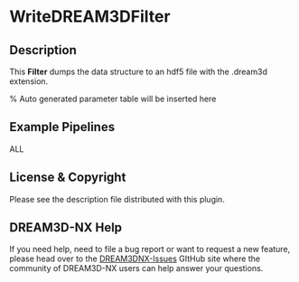 # WriteDREAM3DFilter

## Description

This **Filter** dumps the data structure to an hdf5 file with the .dream3d extension.

% Auto generated parameter table will be inserted here

## Example Pipelines

ALL

## License & Copyright

Please see the description file distributed with this plugin.

## DREAM3D-NX Help

If you need help, need to file a bug report or want to request a new feature, please head over to the [DREAM3DNX-Issues](https://github.com/BlueQuartzSoftware/DREAM3DNX-Issues/discussions) GItHub site where the community of DREAM3D-NX users can help answer your questions.
